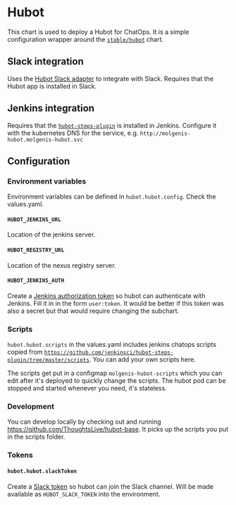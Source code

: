 # Hubot
This chart is used to deploy a Hubot for ChatOps.
It is a simple configuration wrapper around the [`stable/hubot`](https://github.com/helm/charts/tree/master/stable/hubot) chart.

## Slack integration
Uses the [Hubot Slack adapter](https://slackapi.github.io/hubot-slack/) to
integrate with Slack.
Requires that the Hubot app is installed in Slack.

## Jenkins integration
Requires that the [`hubot-steps-plugin`](https://github.com/jenkinsci/hubot-steps-plugin) is
installed in Jenkins.
Configure it with the kubernetes DNS for the service, e.g.
`http://molgenis-hubot.molgenis-hubot.svc`

## Configuration
### Environment variables
Environment variables can be defined in `hubot.hubot.config`. Check the values.yaml.
#### `HUBOT_JENKINS_URL`
Location of the jenkins server.
#### `HUBOT_REGISTRY_URL`
Location of the nexus registry server.
#### `HUBOT_JENKINS_AUTH`
Create a [Jenkins authorization token](https://jenkins.dev.molgenis.org/me/configure) so hubot can
authenticate with Jenkins.
Fill it in in the form `user:token`.
It would be better if this token was also a secret but that would require changing the subchart.

### Scripts
`hubot.hubot.scripts` in the values.yaml includes jenkins chatops scripts copied from 
[`https://github.com/jenkinsci/hubot-steps-plugin/tree/master/scripts`](https://github.com/jenkinsci/hubot-steps-plugin/tree/master/scripts).
You can add your own scripts here.

The scripts get put in a configmap `molgenis-hubot-scripts` which you can edit after it's deployed to quickly change the scripts.
The hubot pod can be stopped and started whenever you need, it's stateless.

### Development
You can develop locally by checking out and running https://github.com/ThoughtsLive/hubot-base.
It picks up the scripts you put in the scripts folder.

### Tokens
#### `hubot.hubot.slackToken`
Create a [Slack token](https://slackapi.github.io/hubot-slack/#getting-a-slack-token) so hubot
can join the Slack channel. 
Will be made available as `HUBOT_SLACK_TOKEN` into the environment.
